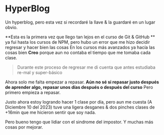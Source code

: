 # HyperBlog
Un hyperblog, pero esta vez si recordaré la llave &amp; la guardaré en un lugar obvio. 

**Esta es la primera vez que llego tan lejos en el curso de Git & GitHub ** ya fui hasta los cursos de NPM, pero hubo un error que me hizo decidir regresar y hacer bien las cosas
En los cursos más avanzados ya hacía las cosas bien **Creo** porque aun no contaba el tiempo que me tomaba cada clase. 

> Durante este proceso de regresar me di cuenta que antes estudiaba re-mal y super-básico

Ahora solo me falta empezar a repasar. **Aún no sé si repasar justo después de aprender algo, repasar unos días después o después del curso** Pero primero empieza a repasar. 

Justo ahora estoy logrando hacer 1 clase por día, pero aun me cuesta (A Diciembre 10 del 2023) tuve una ligera desganes & dos pinches clases de +16min que me hicieron sentir que soy nada. 

Pero bueno tengo que lidiar con el sindrome del impostor. Y muchas más cosas por mejorar.